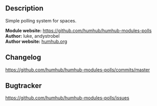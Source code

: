 ## Description

Simple polling system for spaces.

__Module website:__ <https://github.com/humhub/humhub-modules-polls>  
__Author:__ luke, andystrobel  
__Author website:__ [humhub.org](http://humhub.org)

## Changelog

<https://github.com/humhub/humhub-modules-polls/commits/master>

## Bugtracker

<https://github.com/humhub/humhub-modules-polls/issues>
